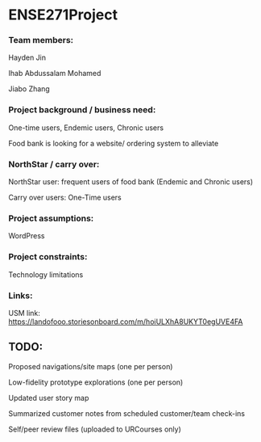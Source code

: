 # ENSE271Project

### Team members:
Hayden Jin 

Ihab Abdussalam Mohamed

Jiabo Zhang

### Project background / business need:
One-time users, Endemic users, Chronic users 

Food bank is looking for a website/ ordering system to alleviate 

### NorthStar / carry over:
NorthStar user: frequent users of food bank (Endemic and Chronic users)

Carry over users: One-Time users

### Project assumptions:
WordPress

### Project constraints:
Technology limitations 

### Links: 
USM link: https://landofooo.storiesonboard.com/m/hoiULXhA8UKYT0egUVE4FA


## TODO:

Proposed navigations/site maps (one per person)

Low-fidelity prototype explorations (one per person)

Updated user story map

Summarized customer notes from scheduled customer/team check-ins

Self/peer review files (uploaded to URCourses only)
